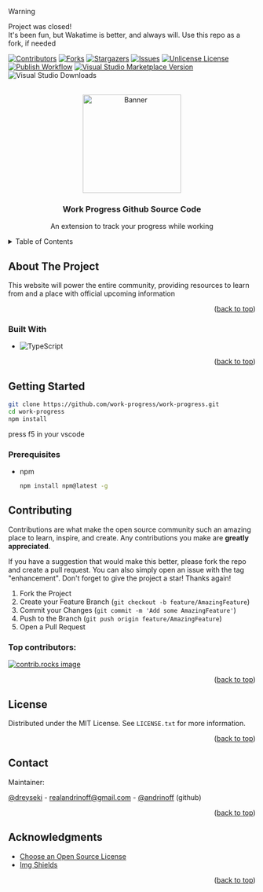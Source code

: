 > [!WARNING]
> Project was closed! <br />
> It's been fun, but Wakatime is better, and always will. Use this repo as a fork, if needed


<!-- Improved compatibility of back to top link: See: https://github.com/othneildrew/Best-README-Template/pull/73 -->
<a id="readme-top"></a>
<!--
*** Thanks for checking out the Best-README-Template. If you have a suggestion
*** that would make this better, please fork the repo and create a pull request
*** or simply open an issue with the tag "enhancement".
*** Don't forget to give the project a star!
*** Thanks again! Now go create something AMAZING! :D
-->



<!-- PROJECT SHIELDS -->
<!--
*** I'm using markdown "reference style" links for readability.
*** Reference links are enclosed in brackets [ ] instead of parentheses ( ).
*** See the bottom of this document for the declaration of the reference variables
*** for contributors-url, forks-url, etc. This is an optional, concise syntax you may use.
*** https://www.markdownguide.org/basic-syntax/#reference-style-links
-->
[![Contributors][contributors-shield]][contributors-url]
[![Forks][forks-shield]][forks-url]
[![Stargazers][stars-shield]][stars-url]
[![Issues][issues-shield]][issues-url]
[![Unlicense License][license-shield]][license-url]
[![Publish Workflow](https://img.shields.io/github/actions/workflow/status/work-progress/work-progress/publish_vscode.yml?style=for-the-badge)](https://github.com/work-progress/work-progress/actions/workflows/publish_vscode.yml)
[![Visual Studio Marketplace Version](https://img.shields.io/visual-studio-marketplace/v/andrinoff.work-progress?style=for-the-badge)](https://marketplace.visualstudio.com/items?itemName=andrinoff.work-progress)
![Visual Studio Downloads](https://img.shields.io/visual-studio-marketplace/d/andrinoff.work-progress?style=for-the-badge)


<!-- PROJECT LOGO -->
<br />
<div align="center">
  <a href="https://github.com/work-progress/work-progress">
    <img src="https://github.com/work-progress/assets/blob/master/banners/banner-work-progress-white.png?raw=true" alt="Banner"  height="200">
  </a>

  <h3 align="center">Work Progress Github Source Code</h3>

  <p align="center">
    An extension to track your progress while working
    <br />
    
  </p>
</div>



<!-- TABLE OF CONTENTS -->
<details>
  <summary>Table of Contents</summary>
  <ol>
    <li>
      <a href="#about-the-project">About The Project</a>
      <ul>
        <li><a href="#built-with">Built With</a></li>
      </ul>
    </li>
    <li>
      <a href="#getting-started">Getting Started</a>
      <ul>
        <li><a href="#prerequisites">Prerequisites</a></li>
      </ul>
    </li>
    <li><a href="#contributing">Contributing</a></li>
    <li><a href="#license">License</a></li>
    <li><a href="#contact">Contact</a></li>
    <li><a href="#acknowledgments">Acknowledgments</a></li>
  </ol>
</details>



<!-- ABOUT THE PROJECT -->
## About The Project

This website will power the entire community, providing resources to learn from and a place with official upcoming information

<p align="right">(<a href="#readme-top">back to top</a>)</p>



### Built With


* ![TypeScript](https://img.shields.io/badge/TypeScript-3178C6?style=for-the-badge&logo=typescript&logoColor=white)

<p align="right">(<a href="#readme-top">back to top</a>)</p>



<!-- GETTING STARTED -->
## Getting Started

```sh
git clone https://github.com/work-progress/work-progress.git
cd work-progress
npm install
```

press f5 in your vscode
### Prerequisites

* npm
  ```sh
  npm install npm@latest -g
  ```


<!-- CONTRIBUTING -->
## Contributing

Contributions are what make the open source community such an amazing place to learn, inspire, and create. Any contributions you make are **greatly appreciated**.

If you have a suggestion that would make this better, please fork the repo and create a pull request. You can also simply open an issue with the tag "enhancement".
Don't forget to give the project a star! Thanks again!

1. Fork the Project
2. Create your Feature Branch (`git checkout -b feature/AmazingFeature`)
3. Commit your Changes (`git commit -m 'Add some AmazingFeature'`)
4. Push to the Branch (`git push origin feature/AmazingFeature`)
5. Open a Pull Request

### Top contributors:

<a href="https://github.com/work-progress/work-progress/graphs/contributors">
  <img src="https://contrib.rocks/image?repo=work-progress/work-progress" alt="contrib.rocks image" />
</a>

<p align="right">(<a href="#readme-top">back to top</a>)</p>



<!-- LICENSE -->
## License

Distributed under the MIT License. See `LICENSE.txt` for more information.

<p align="right">(<a href="#readme-top">back to top</a>)</p>



<!-- CONTACT -->
## Contact

Maintainer:

[@dreyseki](https://twitter.com/dreyseki) - realandrinoff@gmail.com - [@andrinoff](https://github.com/andrinoff) (github)


<p align="right">(<a href="#readme-top">back to top</a>)</p>



<!-- ACKNOWLEDGMENTS -->
## Acknowledgments


* [Choose an Open Source License](https://choosealicense.com)
* [Img Shields](https://shields.io)

<p align="right">(<a href="#readme-top">back to top</a>)</p> 



<!-- MARKDOWN LINKS & IMAGES -->
<!-- https://www.markdownguide.org/basic-syntax/#reference-style-links -->
[contributors-shield]: https://img.shields.io/github/contributors/work-progress/work-progress.svg?style=for-the-badge
[contributors-url]: https://github.com/work-progress/work-progress/graphs/contributors
[forks-shield]: https://img.shields.io/github/forks/work-progress/work-progress.svg?style=for-the-badge
[forks-url]: https://github.com/work-progress/work-progress/network/members
[stars-shield]: https://img.shields.io/github/stars/work-progress/work-progress.svg?style=for-the-badge
[stars-url]: https://github.com/work-progress/work-progress/stargazers
[issues-shield]: https://img.shields.io/github/issues/work-progress/work-progress.svg?style=for-the-badge
[issues-url]: https://github.com/work-progress/work-progress/issues
[license-shield]: https://img.shields.io/github/license/work-progress/work-progress.svg?style=for-the-badge
[license-url]: https://github.com/work-progress/work-progress/blob/prod/LICENSE.txt
